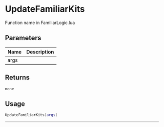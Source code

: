 # UpdateFamiliarKits

Function name in FamiliarLogic.lua

## Parameters

| Name | Description |
| ---- | ----------- |
| args |             |

## Returns

`none`

## Usage

```lua
UpdateFamiliarKits(args)
```

---
